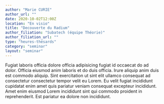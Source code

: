 ```yaml
---
author: "Marie CURIE"
author_url: ""
date: 2020-10-02T12:00Z
location: "En visio"
title: "Decouverte du Radium"
author_filiation: "Subatech (équipe Théorie)"
author_filiation_url: ""
type: "heures-thésards"
category: "seminar"
layout: "seminar"
---
```


Fugiat laboris officia dolore officia adipisicing fugiat id occaecat do ad dolor. Officia eiusmod anim laboris et do duis officia. Irure aliquip anim duis est commodo aliquip. Sint exercitation ut sint elit ullamco consequat ad consectetur consectetur tempor velit eu Lorem. Eu velit fugiat incididunt cupidatat enim amet quis pariatur veniam consequat excepteur incididunt. Amet enim eiusmod Lorem incididunt sint qui commodo proident in reprehenderit. Est pariatur ea dolore non incididunt.